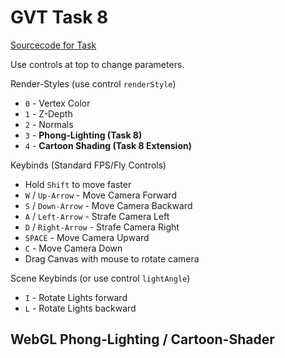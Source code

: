 
<script type="text/javascript" src="gl-matrix.js"></script>
<script type="text/javascript" src="dat.gui.min.js"></script>

# GVT Task 8
[Sourcecode for Task](https://raw.githubusercontent.com/hendrikp/scratchpad/gh-pages/gvt/gvt8.md)

Use controls at top to change parameters.

Render-Styles (use control `renderStyle`)
* `0` - Vertex Color
* `1` - Z-Depth
* `2` - Normals
* `3` - **Phong-Lighting (Task 8)**
* `4` - **Cartoon Shading (Task 8 Extension)**

Keybinds (Standard FPS/Fly Controls)
* Hold `Shift` to move faster
* `W` / `Up-Arrow` - Move Camera Forward
* `S` / `Down-Arrow` - Move Camera Backward
* `A` / `Left-Arrow` - Strafe Camera Left
* `D` / `Right-Arrow` - Strafe Camera Right
* `SPACE` - Move Camera Upward
* `C` - Move Camera Down
* Drag Canvas with mouse to rotate camera

Scene Keybinds (or use control `lightAngle`)
* `I` - Rotate Lights forward
* `L` - Rotate Lights backward

## WebGL Phong-Lighting / Cartoon-Shader
<canvas id="wgl" width="768" height="768" style="outline: grey 2px solid;"></canvas>

<script id="wgl_vertex" type="nojs">
attribute vec4 pos;
attribute vec3 normal;
attribute vec4 col;

varying vec4 vPosition;
varying vec4 vColor;
varying vec3 vNormal;

uniform mat4 projection;

uniform mat4 modelview;
uniform mat4 camera;
uniform mat4 modelmatrix;

uniform mat3 normalmatrix;

void main()
{
  vColor = col;

  // gl_Position = projection * camera * modelmatrix * pos; // use precalulate modelview now.. (as needed for normalmatrix too)
  vPosition = modelview * pos;
  gl_Position = projection * vPosition;

  vNormal = normalize(normalmatrix * normal);
}
</script>

<script id="wgl_fragment" type="nojs">
precision mediump float;

varying vec4 vPosition;
varying vec4 vColor;
varying vec3 vNormal;

uniform int renderStyle;

// Material // Task 8 Phong
struct PhongMaterial
{
  vec3 ambient;
  vec3 diffuse;
  vec3 specular;
  float shininess;
  bool outline; // task8 ext cartoon
};
uniform PhongMaterial material;

const int MAX_LIGHTS = 2;
struct Light
{
  bool active;
  vec3 position;
  vec3 color;
};

uniform vec3 ambientLight;
uniform Light light[MAX_LIGHTS];

uniform vec2 cameraZ; // z-depth (task 7)

// Phong illumination for single light source, no ambient light. (BEL-3)
vec3 phong(vec3 p, vec3 n, vec3 v, Light l)
{
  vec3 L = l.color;

  vec3 s = normalize(l.position - p);
  vec3 r = reflect(-s, n);

  float sn = max( dot(s,n), 0.0);
  float rv = max( dot(r,v), 0.0);
      
  vec3 diffuse = material.diffuse * L * sn;
              
  vec3 specular = material.specular * L * pow(rv, material.shininess);

  return diffuse + specular;			
}

// add up ambient light and lights 
vec3 phong(vec3 p, vec3 n, vec3 v)
{
  // ambient light
  vec3 result = material.ambient * ambientLight;

  // light from sources
  for (int i=0; i < MAX_LIGHTS; i++)
  {
    if (light[i].active)
    {
      result += phong(p, n, v, light[i]);
    }
  }
  return result;
}

// z-depth (task 7)
float transformZ(float z)
{
  float inv = 2.0 * cameraZ[0];
  float difZ = cameraZ[1] + cameraZ[0] - z * (cameraZ[1] - cameraZ[0]);
  return inv / difZ;
}

// Colorspace conversion from on https://www.shadertoy.com/view/4dKcWK - for cartoon shading
const float EPSILON = 1e-10;
vec3 RGBtoHCV(in vec3 rgb)
{
    // RGB [0..1] to Hue-Chroma-Value [0..1]
    // Based on work by Sam Hocevar and Emil Persson
    vec4 p = (rgb.g < rgb.b) ? vec4(rgb.bg, -1., 2. / 3.) : vec4(rgb.gb, 0., -1. / 3.);
    vec4 q = (rgb.r < p.x) ? vec4(p.xyw, rgb.r) : vec4(rgb.r, p.yzx);
    float c = q.x - min(q.w, q.y);
    float h = abs((q.w - q.y) / (6. * c + EPSILON) + q.z);
    return vec3(h, c, q.x);
}
vec3 RGBtoHSL(in vec3 rgb)
{
    // RGB [0..1] to Hue-Saturation-Lightness [0..1]
    vec3 hcv = RGBtoHCV(rgb);
    float z = hcv.z - hcv.y * 0.5;
    float s = hcv.y / (1. - abs(z * 2. - 1.) + EPSILON);
    return vec3(hcv.x, s, z);
}
vec3 HUEtoRGB(in float hue)
{
    // Hue [0..1] to RGB [0..1]
    // See http://www.chilliant.com/rgb2hsv.html
    vec3 rgb = abs(hue * 6. - vec3(3, 2, 4)) * vec3(1, -1, -1) + vec3(-1, 2, 2);
    return clamp(rgb, 0., 1.);
}
vec3 HSLtoRGB(in vec3 hsl)
{
    // Hue-Saturation-Lightness [0..1] to RGB [0..1]
    vec3 rgb = HUEtoRGB(hsl.x);
    float c = (1. - abs(2. * hsl.z - 1.)) * hsl.y;
    return (rgb - 0.5) * c + hsl.z;
}

const vec3 outlineColor = vec3(0.1,0.1,0.3); // for toon shader slightly blue black

void main()
{
  if (renderStyle == 1)
  {
    // z-depth (task 7)
    gl_FragColor = vec4(vec3(transformZ(gl_FragCoord.z)), 1.0);
  }
  else if (renderStyle == 2)
  {
    // normals (debug)
    gl_FragColor = vec4((vNormal*0.5)+0.5, 1.0);
  }
  else if (renderStyle == 3)
  {
    // phong (task 8)
    gl_FragColor = vec4( phong(vPosition.xyz, normalize(vNormal), normalize(-vPosition.xyz)), 1.0);
  }
  else if (renderStyle == 4)
  {
    // Cartoon (task 8 extension)
    vec3 fcartoon;

    // Optional Outline
    // Outline is shown using dot product of fragment normal and direction of fragment pos to camera
    vec3 viewDir = normalize(vPosition.xyz);
    if( material.outline && dot(viewDir, vNormal) > -0.25 )
    {
      fcartoon = outlineColor;
    }
    else
    {
      // use phong shading as base for the cartoon shader
      vec3 pcolor = phong(vPosition.xyz, normalize(vNormal), normalize(-vPosition.xyz));

      // simple brightness
      float colorL = length(pcolor); 

      /*
      // Simpler version without color conversion, doesnt look as good thus use HSL colorspace
      if( colorL > 0.9)
      {
        fcartoon = clamp(material.diffuse * 2.0, 0.0, 1.0);
      }
      else if( colorL > 0.5)
      {
        fcartoon = clamp(material.diffuse, 0.0, 1.0);
      }
      else
      {
        fcartoon = clamp(material.diffuse * 0.6, 0.0, 1.0);
      }
      */

      // new more complex HSL colorspace based cartoon shading
      // 0=hue, 1=saturation, 2=light
      vec3 dcartoon = RGBtoHSL(material.diffuse);
      if( colorL > 0.9)
      {
        dcartoon[2] = 0.8;
      }
      else if( colorL > 0.5)
      {
        dcartoon[2] = 0.6;
      }
      else
      {
        dcartoon[2] = 0.4;
      }
      fcartoon = HSLtoRGB(dcartoon);
    }

    gl_FragColor = vec4(fcartoon, 1.0);
  }
  else
  {
    // vertex color
    gl_FragColor = vColor;
  }
}
</script>

<script>

// Use DAT GUI
var gui = new dat.GUI();
var context;
var start = undefined;
var tTotal = 0.0;
var renderContinous = true;
function renderContext(timestamp)
{
  var elapsed = 0.0;
  const minFrametime = 1/60; // max 60fps
  const maxFrametime = 1/10; // min 10fps
  if (timestamp)
  {
    if (start === undefined)
    {
      start = timestamp;
    }

    elapsed = (timestamp - start) / 1000; // we want elapsed time in seconds
    if (elapsed < minFrametime)
    {
      elapsed = minFrametime;
    }
    else if(elapsed > maxFrametime)
    {
      elapsed = maxFrametime;
    }
    tTotal += elapsed;
  }

  if( context.render(elapsed, tTotal) )
  {
    requestFrame(renderContext);
  }
}

function requestFrame(requester)
{
  if (renderContinous && requester === renderContext)
  {
    window.requestAnimationFrame(renderContext);
  }
  else if(!renderContinous && requester !== renderContext)
  {
    window.requestAnimationFrame(renderContext);
  }
}

// Use glMatrix
const {mat4, mat3, vec3, quat} = glMatrix;

// resize helper from https://webgl2fundamentals.org/webgl/resources/webgl-utils.js
function resizeCanvasToDisplaySize(canvas, multiplier) {
  multiplier = multiplier || 1;
  const width  = canvas.clientWidth  * multiplier | 0;
  const height = canvas.clientHeight * multiplier | 0;
  if (canvas.width !== width ||  canvas.height !== height) {
      canvas.width  = width;
      canvas.height = height;
      return true;
  }
  return false;
}
  
// Compile shader
var _shaders = [];
function getShader(gl, type, id)
{
  var source = document.getElementById(id).text;
  var shader = gl.createShader(type);
  gl.shaderSource(shader, source);
  gl.compileShader(shader);

  if (!gl.getShaderParameter(shader, gl.COMPILE_STATUS))
  {
    console.log(gl.getShaderInfoLog(shader));
  }
  else
  {
    _shaders.push(shader);
    return shader;
  }
}

// link program
function initProgram(gl)
{
  var program = gl.createProgram();
  
  _shaders.forEach(element => gl.attachShader(program, element));
  
  gl.linkProgram(program);

  if (!gl.getProgramParameter(program, gl.LINK_STATUS))
  {
    console.log(gl.getProgramInfoLog(program));
  }
  else
  {
    return program;
  }
}

// color conversion for gradient (based on: https://axonflux.com/handy-rgb-to-hsl-and-rgb-to-hsv-color-model-c)
function hsl2rgb(h, s, l)
{
    var r, g, b;

    if(s == 0)
    {
        r = g = b = l; // achromatic
    }
    else
    {
        function hue2rgb(p, q, t)
        {
            if(t < 0) t += 1;
            if(t > 1) t -= 1;
            if(t < 1/6) return p + (q - p) * 6 * t;
            if(t < 1/2) return q;
            if(t < 2/3) return p + (q - p) * (2/3 - t) * 6;
            return p;
        }

        var q = l < 0.5 ? l * (1 + s) : l + s - l * s;
        var p = 2 * l - q;
        r = hue2rgb(p, q, h + 1/3);
        g = hue2rgb(p, q, h);
        b = hue2rgb(p, q, h - 1/3);
    }

    return [r,g,b];
}

// camera/rotation helpers
function normalizeRad(r)
{
  while (r < 0)
    r += Math.PI*2;
  while (r >= Math.PI*2)
    r -= Math.PI*2;
  return r;
}

function restrainPitch(r)
{
  if (r < -Math.PI*0.5)
    r = -Math.PI*0.5;
  if (r > Math.PI*0.5)
    r = Math.PI*0.5;
  return r;
}

// generate data
function generateSpiral( params )
{
  const {a, b, angleScale, rotations} = params;
  //a - space offset
  //b - space angle per rotation factor
  //angleScale - angle scale per point
  //rotations - rotations

  var positions = [];
  var indices = [];
  var colors = [];
  var shape = { m: {v: positions, i: indices, c: colors}, params: params, modelmatrix: glMatrix.mat4.create() };

  // generate data (spiral)
  var pi2 = 2 * Math.PI;
  
  var pointsPerRotation = Math.ceil( pi2 / angleScale );
  var pointsTotal = Math.ceil( rotations * pointsPerRotation );
  var origins = pointsTotal - pointsPerRotation; // one less rotation
  var pointsPerRotation2 = 2*pointsPerRotation;
  var fadeOut = (rotations*0.45)*pointsPerRotation;
  
  for (var i = 0; i < pointsTotal; ++i)
  {
    var angle = i * angleScale;
    var rotation = angle / pi2;
    
    var radius = a + b * rotation * rotation;

    positions.push( radius * Math.cos(angle), radius * Math.sin(angle), 0.5*radius*Math.sin(5*(angle)) );
    
    var progressRotation = (i % (pointsPerRotation+1)) / pointsPerRotation;
    var gradientHue = progressRotation;
    var saturation = i / pointsTotal;
    var light = 1.0;
    
    var nearEnd = pointsTotal - i - fadeOut;
    if (nearEnd < 0)
    {
      light += nearEnd/fadeOut;
    }
    
    var nearStart = i - fadeOut
    if (nearStart < 0)
    {
      light += nearStart/fadeOut;
    }

    // hsv based gradient
    var c = hsl2rgb(gradientHue, saturation, light);
    colors.push(c[0], c[1], c[2], 1);
    
    // still generate triangles?
    if (i < origins)
    {
      // fully filled
      indices.push( i, i+pointsPerRotation, i+1);
      indices.push( i, i+pointsPerRotation-1, i+pointsPerRotation);
    }
  }
  
  return shape;
}

// generate torus based on http://www.3d-meier.de/tut3/Seite58.html
function generateTorus( params )
{
  const {r, R, Nu, Nv} = params;

  var pi2 = 2 * Math.PI;

  var uMin = 0.0;
  var uMax = pi2;
  var vMin = 0.0;
  var vMax = pi2;
  
  var du = (uMax-uMin)/Nu;
  var dv = (vMax-vMin)/Nv;

  var positions = [];
  var indices = [];
  var colors = [];
  var normals = [];
  var shape = { m: {v: positions, n: normals, i: indices, c: colors}, params: params, modelmatrix: glMatrix.mat4.create() };

  // generate points
  for (var i=0; i<=Nu; i++)
  {
    for (var j=0; j<=Nv; j++)
    {
      var u = uMin + i * du;
      var v = vMin + j * dv;

      positions.push(
        (R + r * Math.cos(v)) * Math.cos(u),
        (R + r * Math.cos(v)) * Math.sin(u),
        r * Math.sin(v)
      );

      normals.push(
        Math.cos(v) * Math.cos(u),
        Math.cos(v) * Math.sin(u),
        Math.sin(v)
      );

      var c = hsl2rgb(j/Nv, 0.5, 0.5);
      colors.push(c[0], c[1], c[2], 1);

      // generate triangles
      if(i < Nu && j < Nv)
      {
        // points - CCW order
        var p = [
          i * (Nv + 1) + j,
          (i + 1) * (Nv + 1) + j,
          (i + 1) * (Nv + 1) + j + 1,
          i * (Nv + 1) + j + 1
        ];

        indices.push( p[0], p[1], p[2] );
        indices.push( p[2], p[3], p[0] );
      }
    }
  }

  return shape;
}

// generate icosphere based on http://blog.andreaskahler.com/2009/06/creating-icosphere-mesh-in-code.html
function generateIcosphere( params )
{
  const {N} = params;

  var t = (1.0 + Math.sqrt(5.0)) * 0.5;

  var vertices = [];
  var positions = [];
  var indices = [];
  var colors = [];
  var normals = [];

  function addVertex(v)
  {
    vec3.normalize(v,v);
    vertices.push(v);
    return vertices.length-1;
  }

  function getMiddlePoint(a, b)
  {
    // center between both points
    var mid = vec3.create();
    vec3.lerp(mid, vertices[a], vertices[b], 0.5);
    vec3.normalize(mid, mid);
    
    // check if not already exists
    for (var i = 0; i < vertices.length; i++)
    {
      if (vec3.equals(mid, vertices[i]))
      {
        return i;
      }
    }

    return addVertex(mid);
	}

  // create 12 vertices of a icosahedron
  addVertex(vec3.fromValues(-1,  t,  0));
  addVertex(vec3.fromValues( 1,  t,  0));
  addVertex(vec3.fromValues(-1, -t,  0));
  addVertex(vec3.fromValues( 1, -t,  0));

  addVertex(vec3.fromValues( 0, -1,  t));
  addVertex(vec3.fromValues( 0,  1,  t));
  addVertex(vec3.fromValues( 0, -1, -t));
  addVertex(vec3.fromValues( 0,  1, -t));

  addVertex(vec3.fromValues( t,  0, -1));
  addVertex(vec3.fromValues( t,  0,  1));
  addVertex(vec3.fromValues(-t,  0, -1));
  addVertex(vec3.fromValues(-t,  0,  1));

  // create 20 triangles of the icosahedron
  indices.push(0, 11, 5);
  indices.push(0, 5, 1);
  indices.push(0, 1, 7);
  indices.push(0, 7, 10);
  indices.push(0, 10, 11);

  // 5 adjacent faces 
  indices.push(1, 5, 9);
  indices.push(5, 11, 4);
  indices.push(11, 10, 2);
  indices.push(10, 7, 6);
  indices.push(7, 1, 8);

  // 5 faces around point 3
  indices.push(3, 9, 4);
  indices.push(3, 4, 2);
  indices.push(3, 2, 6);
  indices.push(3, 6, 8);
  indices.push(3, 8, 9);

  // 5 adjacent faces 
  indices.push(4, 9, 5);
  indices.push(2, 4, 11);
  indices.push(6, 2, 10);
  indices.push(8, 6, 7);
  indices.push(9, 8, 1);

  // refine triangles
  for (var i = 0; i < N; i++)
  {
      var indices2 = [];
      for (var tri = 0; tri < indices.length; tri += 3)
      {
          // replace triangle by 4 triangles
          var a = getMiddlePoint(indices[tri+0], indices[tri+1]);
          var b = getMiddlePoint(indices[tri+1], indices[tri+2]);
          var c = getMiddlePoint(indices[tri+2], indices[tri+0]);

          indices2.push(indices[tri+0], a, c);
          indices2.push(indices[tri+1], b, a);
          indices2.push(indices[tri+2], c, b);
          indices2.push(a, b, c);
      }
      indices = indices2;
  }

  var pi2 = 2*Math.PI;

  // convert vertices to position array
  for (var i=0; i < vertices.length; ++i)
  {
    positions.push(vertices[i][0], vertices[i][1], vertices[i][2]);
    normals.push(vertices[i][0], vertices[i][1], vertices[i][2]); // already normalized

    // coloration
    // looks also ok (front facing hue change)
    //var len = vec3.length(vertices[i]);
    //var hue = Math.abs(vertices[i][0]/len);

    // but this xz angle based hue change is looking better  
    var hue = (Math.PI+Math.atan2(vertices[i][0], vertices[i][2])) / pi2;

    var c = hsl2rgb(hue, 0.7, 0.5);
    
    colors.push(c[0], c[1], c[2], 1);
  }

  var shape = { m: {v: positions, n: normals, i: indices, c: colors}, params: params, modelmatrix: glMatrix.mat4.create() };
  return shape;
}

// generate drop based on http://www.3d-meier.de/tut3/Seite44.html
function generateDrop( params )
{
  const {a, b, Nu, Nv} = params;

  var pi2 = 2 * Math.PI;

  var uMin = 0.0;
  var uMax = Math.PI;
  var vMin = 0.0;
  var vMax = pi2;
  
  var du = (uMax-uMin)/Nu;
  var dv = (vMax-vMin)/Nv;

  var positions = [];
  var indices = [];
  var colors = [];
  var shape = { m: {v: positions, i: indices, c: colors}, params: params, modelmatrix: glMatrix.mat4.create() };

  // generate points
  for (var i=0; i<=Nu; i++)
  {
    for (var j=0; j<=Nv; j++)
    {
      var u = uMin + i * du;
      var v = vMin + j * dv;

      positions.push(
        a * (b - Math.cos(u)) *Math.sin(u) *Math.cos(v),
        a * (b - Math.cos(u)) *Math.sin(u) *Math.sin(v),
        Math.cos(u)
      );

      var c = hsl2rgb(i/Nv, 1-i/Nu, 0.5);
      colors.push(c[0], c[1], c[2], 1);

      // generate triangles
      if(i < Nu && j < Nv)
      {
        // points - CCW order
        var p = [
          i * (Nv + 1) + j,
          (i + 1) * (Nv + 1) + j,
          (i + 1) * (Nv + 1) + j + 1,
          i * (Nv + 1) + j + 1
        ];

        indices.push( p[0], p[1], p[2] );
        indices.push( p[2], p[3], p[0] );
      }
    }
  }

  return shape;
}

// generate a grid for horizon line (better for camera movement)
function generateGrid( params )
{
  const {gridsize, N} = params;

  var Nu = N;
  var Nv = N;

  var uMin = 0.0;
  var uMax = gridsize;
  var vMin = 0.0;
  var vMax = gridsize;
  
  var du = (uMax-uMin)/Nu;
  var dv = (vMax-vMin)/Nv;

  var positions = [];
  var indices = [];
  var colors = [];
  var normals = [];
  var shape = { m: {v: positions, n: normals, i: indices, c: colors}, params: params, modelmatrix: glMatrix.mat4.create() };

  // generate points
  for (var i=0; i<=Nu; i++)
  {
    for (var j=0; j<=Nv; j++)
    {
      var u = uMin + i * du;
      var v = vMin + j * dv;

      positions.push(u,v,0);

      normals.push(0.0, 0.0, 1.0); // z up

      var c = hsl2rgb(i/Nv, 0.5, 0.4);
      colors.push(c[0], c[1], c[2], 1);

      // generate triangles
      if(i < Nu && j < Nv)
      {
        // points - CCW order
        var p = [
          i * (Nv + 1) + j,
          (i + 1) * (Nv + 1) + j,
          (i + 1) * (Nv + 1) + j + 1,
          i * (Nv + 1) + j + 1
        ];

        indices.push( p[0], p[1], p[2] );
        indices.push( p[2], p[3], p[0] );
      }
    }
  }

  return shape;
}

// task 7 basic element
function generatePyramid( params )
{
  var positions = [];
  var indices = [];
  var colors = [];

 var positions = [
    // Front 
    0.0,  1.0,  0.0,
    -1.0, -1.0,  1.0,
    1.0, -1.0,  1.0,
    // Right
    0.0,  1.0,  0.0,
    1.0, -1.0,  1.0,
    1.0, -1.0, -1.0,
    // Back
    0.0,  1.0,  0.0,
    1.0, -1.0, -1.0,
    -1.0, -1.0, -1.0,
    // Left 
    0.0,  1.0,  0.0,
    -1.0, -1.0, -1.0,
    -1.0, -1.0,  1.0
  ];

  for(var i = 0; i < positions.length; i+=3)
  {
    colors.push(0.9, 0, 0, 1); // red
    indices.push( i/3 );
  }

  // bottom CCW
  indices.push( 1+2*3, 1+1*3, 1+0*3);
  indices.push( 1+0*3, 1+3*3, 1+2*3);

  var shape = { m: {v: positions, i: indices, c: colors}, params: params, modelmatrix: glMatrix.mat4.create() };
  return shape;
}

function rad2deg(r)
{
  return r * (180.0/Math.PI);
}

function createPhongMaterial(material) {
  material = material || {};

  // defaults
  material.ambient = material.ambient || [ 0.3, 0.3, 0.3 ];
  material.diffuse = material.diffuse || [ 0.6, 0.6, 0.6 ];
  material.specular = material.specular || [ 0.8, 0.8, 0.8 ];
  material.shininess = material.shininess || 10.;
  material.outline = material.outline === undefined ? false : material.outline;

  return material;
}

// init context
function initContext(id)
{
  var _canvas = document.getElementById(id);
  var gl = _canvas.getContext("webgl", {antialias: true});

  function cleanBg()
  {
    if (context.renderStyle >= 3 && context.renderStyle <= 4)
    {
       gl.clearColor(context.ambientLight[0], context.ambientLight[1], context.ambientLight[2], 1);
    }
    else
    {
      gl.clearColor(1, 1, 1, 1); // white
    }
    gl.clear(gl.COLOR_BUFFER_BIT | gl.DEPTH_BUFFER_BIT);
  }

  if (gl)
  {
    var vs = getShader(gl, gl.VERTEX_SHADER, "wgl_vertex");
    var fs = getShader(gl, gl.FRAGMENT_SHADER, "wgl_fragment");
    
    var context = {gl: gl, vs: vs, fs: fs, canvas: _canvas};

    var program = initProgram(gl);
    context.program = program;

    // prepare canvas
    gl.useProgram(program);

    // clean + enable depth / features
    cleanBg();

    // Backface culling.
    gl.frontFace(gl.CCW);
    gl.enable(gl.CULL_FACE);
    gl.cullFace(gl.BACK);

    gl.enable(gl.DEPTH_TEST);
    gl.depthFunc(gl.LEQUAL);

    // Polygon offset of rastered Fragments.
    gl.enable(gl.POLYGON_OFFSET_FILL);
    gl.polygonOffset(0.5, 0);

    // prepare viewport
    resizeCanvasToDisplaySize(gl.canvas);
    gl.viewport(0, 0, gl.canvas.width, gl.canvas.height);
  
    // prepare attributes of shaders
    var posAttribute = gl.getAttribLocation(program, "pos");
    context.posAttribute = posAttribute;
    var colAttribute = gl.getAttribLocation(program, "col");
    context.colAttribute = colAttribute;
    var normalAttribute = gl.getAttribLocation(program, "normal");
    context.normalAttribute = normalAttribute;

    // modelmatrix
    var u_modelmatrix = gl.getUniformLocation(program, "modelmatrix");
    context.u_modelmatrix = u_modelmatrix;

    // modelview
    var u_modelview = gl.getUniformLocation(program, "modelview");
    context.u_modelview = u_modelmatrix;

    // normalmatrix
    var u_normalmatrix = gl.getUniformLocation(program, "normalmatrix");
    context.u_normalmatrix = u_normalmatrix;

    // ambient light (task 8)
    context.u_ambientLight = gl.getUniformLocation(program, "ambientLight");
    context.ambientLight = [0.4, 0.4, 0.4];

    // phong lights (task 8)
    context.maxLights = 2;
    context.u_light = [];
    context.light = [];
    for (var i = 0; i < context.maxLights; i++)
    {
      context.light.push({
        active:   false,
        position: [0, 0, 0],
        tpos:     vec3.create(),
        color:    [1, 1, 1],
        u: {
          active:   gl.getUniformLocation(program, "light[" + i + "].active"),
          position: gl.getUniformLocation(program, "light[" + i + "].position"),
          color:    gl.getUniformLocation(program, "light[" + i + "].color")
        },
      });
    }

    // material (task 8)
    context.u_materialAmbient = gl.getUniformLocation(program, "material.ambient");
    context.u_materialDiffuse = gl.getUniformLocation(program, "material.diffuse");
    context.u_materialSpecular = gl.getUniformLocation(program, "material.specular");
    context.u_materialShininess = gl.getUniformLocation(program, "material.shininess");
    context.u_materialOutline = gl.getUniformLocation(program, "material.outline");

    // projection
    var u_projection = gl.getUniformLocation(program, "projection");
    context.u_projection = u_projection;
    var projection = mat4.create();
    context.projection = projection;
    var fovy = 0.5; // radians vertical

    var cameraZ = [0.1, 10]; // near, far
    mat4.perspective(projection, fovy, gl.canvas.width / gl.canvas.height, cameraZ[0], cameraZ[1]);
    gl.uniformMatrix4fv(u_projection, false, projection );
    // near, far for Z-depth rendering style
    var u_cameraZ = gl.getUniformLocation(program, "cameraZ");
    gl.uniform2fv(u_cameraZ, cameraZ );

    // render style
    context.renderStyle = 3;
    var u_renderStyle = gl.getUniformLocation(program, "renderStyle");
    context.u_renderStyle = u_renderStyle;

    // camera (used to move with keybinds)
    var camera = mat4.create();
    context.camera = camera;
    var u_camera = gl.getUniformLocation(program, "camera");
    context.u_camera = u_camera;
    var cameraPos = vec3.create();
    context.cameraPos = cameraPos;
    var cameraAngle = [0,0,0];
    context.cameraAngle = cameraAngle;
    var cameraRotation = mat4.create();
    context.cameraRotation = cameraRotation;
    
    function updateCamera()
    {
      // create camera rotation from camera angles
      var rot = quat.create();
      quat.fromEuler(rot, rad2deg(cameraAngle[0]), rad2deg(cameraAngle[1]), rad2deg(cameraAngle[2]));
      mat4.fromQuat(context.cameraRotation, rot);
      mat4.invert(context.cameraRotation, context.cameraRotation);

      // finalize camera (rot+pos)
      mat4.identity(camera);
      mat4.multiply(camera, cameraRotation, camera);
      mat4.translate(camera, camera, cameraPos);
      requestFrame();
    }
    context.updateCamera = updateCamera;
    function resetCamera()
    {
      vec3.set(cameraPos, 0,0,-4); // initial pos

      // rotation
      cameraAngle[0]=0;
      cameraAngle[1]=0;
      cameraAngle[2]=0;
      mat4.identity(cameraRotation);

      updateCamera();
    }
    context.resetCamera = resetCamera;

    // creation of buffers
    function createBuffers(shape)
    {
      // store vertices
      if (shape.m.v)
      {
        console.assert((shape.m.v.length%3) == 0, "[%s] Vertices malformed", shape.params.name );

        shape.m.pBuffer = gl.createBuffer();
        gl.bindBuffer(gl.ARRAY_BUFFER, shape.m.pBuffer);
        gl.bufferData(gl.ARRAY_BUFFER, new Float32Array(shape.m.v), gl.STATIC_DRAW);
      }
      else
      {
        console.assert(false, "[%s] No vertices", shape.params.name);
      }

      // store indices
      if (shape.m.i)
      {
        var indices = shape.m.i;
        console.assert((indices.length%3) == 0, "[%s] Indices %d not triangles", shape.params.name, shape.m.i.length);

        // check out of bound index
        var maxIndex = shape.m.v.length / 3;
        for (var i = 0; i < indices.length; i++)
        {
          console.assert( indices[i] < maxIndex, "[%s] Index %d -> %d not in bounds", shape.params.name, i, indices[i] );
        }

        shape.m.iBuffer = gl.createBuffer();
        gl.bindBuffer(gl.ELEMENT_ARRAY_BUFFER, shape.m.iBuffer);
        gl.bufferData(gl.ELEMENT_ARRAY_BUFFER, new Uint16Array(shape.m.i), gl.STATIC_DRAW);
      }

      // store normals
      if (shape.m.n)
      {        
        console.assert(shape.m.n.length == shape.m.v.length, "[%s] Vertices %d and Normals %d not matching", shape.params.name, shape.m.n.length, shape.m.v.length);

        shape.m.nBuffer = gl.createBuffer();
        gl.bindBuffer(gl.ARRAY_BUFFER, shape.m.nBuffer);
        gl.bufferData(gl.ARRAY_BUFFER, new Float32Array(shape.m.n), gl.STATIC_DRAW);
      }

      // store colors
      if (shape.m.c)
      {        
        console.assert((shape.m.v.length/3) == (shape.m.c.length/4), "[%s] Vertices %d and Colors %d not matching", shape.params.name, shape.m.v.length, shape.m.c.length);

        shape.m.cBuffer = gl.createBuffer();
        gl.bindBuffer(gl.ARRAY_BUFFER, shape.m.cBuffer);
        gl.bufferData(gl.ARRAY_BUFFER, new Float32Array(shape.m.c), gl.STATIC_DRAW);
      }
    }

    /*
    // method to draw line strip
    function drawArrays(shape)
    {
      // if buffer not yet created try (cached)
      if (!shape.m.pBuffer)
      {
        createBuffers(shape);
      }

      // vertices
      if (shape.m.pBuffer)
      {
        gl.bindBuffer(gl.ARRAY_BUFFER, shape.m.pBuffer);
        gl.enableVertexAttribArray(posAttribute);
        gl.vertexAttribPointer(posAttribute, 3, gl.FLOAT, false, 0, 0);
      }

      // position
      gl.uniformMatrix4fv(u_modelmatrix, false, shape.modelmatrix );

      // draw
      gl.drawArrays(gl.LINE_STRIP, 0, shape.m.v.length / 3);
    }
    */

    // method to draw
    function drawElements(shape)
    {
      // if buffer not yet created try (cached)
      if (!shape.m.pBuffer)
      {
        createBuffers(shape);
      }

      // vertices
      if (shape.m.pBuffer)
      {
        gl.bindBuffer(gl.ARRAY_BUFFER, shape.m.pBuffer);
        gl.enableVertexAttribArray(posAttribute);
        gl.vertexAttribPointer(posAttribute, 3, gl.FLOAT, false, 0, 0);
      }

      // normals
      if (shape.m.nBuffer)
      {
        gl.bindBuffer(gl.ARRAY_BUFFER, shape.m.nBuffer);
        gl.enableVertexAttribArray(normalAttribute);
        gl.vertexAttribPointer(normalAttribute, 3, gl.FLOAT, false, 0, 0);
      }

      // colors
      if (shape.m.cBuffer)
      {
        gl.bindBuffer(gl.ARRAY_BUFFER, shape.m.cBuffer);
        gl.enableVertexAttribArray(colAttribute);
        gl.vertexAttribPointer(colAttribute, 4, gl.FLOAT, false, 0, 0);
      }

      // indices
      if (shape.m.iBuffer)
      {
        gl.bindBuffer(gl.ELEMENT_ARRAY_BUFFER, shape.m.iBuffer);
      }

      // position
      gl.uniformMatrix4fv(u_modelmatrix, false, shape.modelmatrix );

      // modelview
      gl.uniformMatrix4fv(u_modelview, false, shape.modelview );

      // normal matrix
      gl.uniformMatrix3fv(u_normalmatrix, false, shape.normalmatrix );

      // phong material
      if (shape.params.mat)
      {
        gl.uniform3fv(context.u_materialAmbient, shape.params.mat.ambient);
        gl.uniform3fv(context.u_materialDiffuse, shape.params.mat.diffuse);
        gl.uniform3fv(context.u_materialSpecular, shape.params.mat.specular);
        gl.uniform1f( context.u_materialShininess, shape.params.mat.shininess);
        gl.uniform1i( context.u_materialOutline, shape.params.mat.outline);
      }

      // ui options for drawing
      if (shape.params.drawLines == true)
      {
        // draw lines
        gl.drawElements(gl.LINES, shape.m.i.length, gl.UNSIGNED_SHORT, 0);
      }
      else 
      {
        // draw triangles based on indices
        gl.drawElements(gl.TRIANGLES, shape.m.i.length, gl.UNSIGNED_SHORT, 0);
      }
    }

    // generate data
    var scene = {};
    context.scene = scene;

    // update camera dependend matrix
    function updateSceneObjectModelViewMatrix(shape)
    {
      // calculate normal matrix and modelview matrix
      if (!shape.normalmatrix)
      {
        shape.normalmatrix = mat3.create();
        shape.modelview = mat4.create();
      }

      mat4.multiply(shape.modelview, context.camera, shape.modelmatrix);
      mat3.normalFromMat4(shape.normalmatrix, shape.modelview);
    }

    // update model instance dependent matrix
    function updateSceneObjectMatrix(shape)
    {
      // reposition + resize
      mat4.identity(shape.modelmatrix);
      mat4.translate(shape.modelmatrix, shape.modelmatrix, shape.params.pos);
      mat4.scale(shape.modelmatrix, shape.modelmatrix, shape.params.scale);
      mat4.rotateX(shape.modelmatrix, shape.modelmatrix, shape.params.rotate[0]);
      mat4.rotateY(shape.modelmatrix, shape.modelmatrix, shape.params.rotate[1]);
      mat4.rotateZ(shape.modelmatrix, shape.modelmatrix, shape.params.rotate[2]);

      updateSceneObjectModelViewMatrix(shape);
    }

    function createSceneObject(params)
    {
      if (params.name != '')
      {
        if (params.pos === undefined && params.posOrigin !== undefined)
        {
          params.pos = Array.from(params.posOrigin);
        }

        var shape = params.generator(params);

        updateSceneObjectMatrix(shape);
        scene[shape.params.name] = shape; // place into scene

        return shape;
      }
    }

    function duplicateSceneObject(source, params)
    {
      if (params.name != '')
      {
        if (params.pos === undefined && params.posOrigin !== undefined)
        {
          params.pos = Array.from(params.posOrigin);
        }

        var shape = {};
        Object.assign(shape, source);
        shape.params = params;
        shape.params.draw = source.params.draw;

        shape.modelmatrix = glMatrix.mat4.create();

        updateSceneObjectMatrix(shape);
        scene[shape.params.name] = shape; // place into scene

        return shape;
      }
    }

    // grid
    var gridsize = 30;
    var grid = createSceneObject({
      name: 'grid',
      generator: generateGrid,
      pos: [-gridsize*0.5, -1, gridsize*0.5],
      scale: [1, 1, 1],
      rotate: [-Math.PI*0.5, 0, 0.0],
      gridsize: gridsize,
      N: 50,
      drawLines: false,
      draw: drawElements,
      mat: createPhongMaterial(),
    });

    var ui = gui.addFolder('Scene Grid');
    ui.add(grid.params, "gridsize", 1, 100, 1).onChange( function() {
      gridsize = grid.params.gridsize;
      grid.params.pos = [-gridsize*0.5, -1, gridsize*0.5]; // when size changes need to also recenter grid
      createSceneObject(grid.params);
      
      } );
    ui.add(grid.params, "N", 2, 100, 1).onChange( function() { createSceneObject(grid.params); requestFrame();} );
    ui.add(grid.params, "drawLines").onChange( requestFrame );

    // 4.1 + 4.2 procedural shape 1 - torus 
    var torus = createSceneObject({
      name: 'torus',
      generator: generateTorus,
      pos: [0, 0.0, 0.0],
      scale: [0.5, 0.5, 0.5],
      rotate: [0, 0, 0],
      r: 0.1, R: 1.0,
      Nu: 50, Nv: 40,
      drawLines: false,
      draw: drawElements,
      mat: createPhongMaterial({outline: true}),
    });
    /*
    var ui = gui.addFolder('Torus - 4.1+2');
    ui.add(torus.params, "r", 0, 0.5, 0.0002).onChange( function() { createSceneObject(torus.params); requestFrame(); } );
    ui.add(torus.params, "R", 0, 1, 0.005).onChange( function() { createSceneObject(torus.params); requestFrame(); } );
    ui.add(torus.params, "Nu", 3, 40, 1).onChange( function() { createSceneObject(torus.params); requestFrame(); } );
    ui.add(torus.params, "Nv", 3, 40, 1).onChange( function() { createSceneObject(torus.params); requestFrame(); } );
    ui.add(torus.params, "drawLines").onChange( requestFrame );

    // 4.1 + 4.2 procedural shape 2 - drop
    var drop = createSceneObject({
      name: 'drop',
      generator: generateDrop,
      pos: [0.5, -0.5, 0.0],
      scale: [0.3, 0.3, 0.3],
      rotate: [-Math.PI*0.5, 0, 0.0],
      a: 0.5, b: 1.0,
      Nu: 20, Nv: 20,
      drawLines: false,
      draw: drawElements,
    });
    var ui = gui.addFolder('Drop - 4.1+2');
    ui.add(drop.params, "a", 0, 1, 0.02).onChange( function() { createSceneObject(drop.params); requestFrame();} );
    ui.add(drop.params, "b", 0, 1, 0.02).onChange( function() { createSceneObject(drop.params); requestFrame();} );
    ui.add(drop.params, "Nu", 3, 40, 1).onChange( function() { createSceneObject(drop.params); requestFrame();} );
    ui.add(drop.params, "Nv", 3, 40, 1).onChange( function() { createSceneObject(drop.params); requestFrame();} );
    ui.add(drop.params, "drawLines").onChange( requestFrame );
    
    // 4.3 - custom procedural shape - extended task 3
    var wspiral = createSceneObject({
      name: 'wspiral',
      generator: generateSpiral,
      pos: [-0.5, -0.5, 0.0],
      scale: [0.5, 0.5, 0.5],
      rotate: [0.25, 0.25, 0.0],
      a: 0.003, b: 0.03,
      angleScale: 0.1, rotations: 5,
      drawLines: false,
      draw: drawElements,
    });
    var ui = gui.addFolder('Wobbly Spiral - 4.3 (only frontface)');
    ui.add(wspiral.params, "a", 0, 0.3, 0.0002).onChange( function() { createSceneObject(wspiral.params); requestFrame(); } );
    ui.add(wspiral.params, "b", 0, 0.3, 0.005).onChange( function() { createSceneObject(wspiral.params); requestFrame();} );
    ui.add(wspiral.params, "rotations", 0, 20, 0.3).onChange( function() { createSceneObject(wspiral.params); requestFrame();} );
    ui.add(wspiral.params, "drawLines").onChange( requestFrame );
    */

    // 5 - icosphere
    var sscale = [0.1, 0.1, 0.1];
    var sphere = createSceneObject({
      name: 'sphere',
      generator: generateIcosphere,
      posOrigin: [0, 0.0, 0.0],
      scale: sscale,
      rotate: [0.0, 0.0, 0.0],
      N: 3,
      drawLines: false,
      draw: drawElements,
      mat: createPhongMaterial({diffuse:[1.,1.,0.],outline: true,}), // yellow
    });
    /*
    var ui = gui.addFolder('Icosphere - 5');
    ui.add(sphere.params, "N", 0, 4, 1).onChange( function() { createSceneObject(sphere.params); requestFrame();} );
    ui.add(sphere.params, "drawLines").onChange( requestFrame );
    */

    // 6. we need 3 more spheres to animate them
    var sphere2 = duplicateSceneObject(sphere, {
      name: 'sphere2',
      posOrigin: [0, 0.0, 0.0],
      scale: sscale,
      rotate: [0.0, 0.0, 0.0],
      drawLines: false,
      mat: createPhongMaterial({diffuse:[0.,1.,0.],outline: true,}), // green
    });
    var sphere3 = duplicateSceneObject(sphere, {
      name: 'sphere3',
      posOrigin: [0, 0.0, 0.0],
      scale: sscale,
      rotate: [0.0, 0.0, 0.0],
      drawLines: false,
      mat: createPhongMaterial({diffuse:[1.,0.,0.],outline: true,}), // red
    });
    var sphere4 = duplicateSceneObject(sphere, {
      name: 'sphere4',
      posOrigin: [0, 0.0, 0.0],
      scale: sscale,
      rotate: [0.0, 0.0, 0.0],
      drawLines: false,
      mat: createPhongMaterial({diffuse:[0.,0.,1.],outline: true,}), // blue
    });

    // 7. add more interecting shapes for Z-Visualization
    /*
    var pyramid = createSceneObject({
      name: 'pyramid',
      generator: generatePyramid,
      posOrigin: [0, -0.25, 0.0],
      scale: [0.5, 0.25, 0.5],
      rotate: [0.0, 0.0, 0.0],
      drawLines: false,
      draw: drawElements,
    });
    var pyramid2 = duplicateSceneObject(pyramid, {
      name: 'pyramid2',
      posOrigin: [0, 0.25, 0.0],
      scale: [0.5, 0.25, 0.5],
      rotate: [Math.PI, 0 , 0.0],
      drawLines: false,
    });
    */

    var torus2 = duplicateSceneObject(torus, {
      name: 'torus2',
      posOrigin: [0, 0.0, 0.0],
      scale: [1.25, 0.7, 1.0],
      rotate: [0, 0 , 0.0],
      drawLines: false,
      mat: createPhongMaterial({outline: true}),
    });

    // reset camera gui
    gui.add(context, "resetCamera");

    // task 6 animation speed
    context.animationSpeed = 0.2;
    gui.add(context, "animationSpeed", 0.2, 0.4, 0.01);

    // task 7 z-Depth visualization
    gui.add(context, "renderStyle", 0, 4, 1);

    // task 8-dummy visualization of lights (optional)
    var dummyLight1 = createSceneObject({
      name: 'light1',
      generator: generateIcosphere,
      posOrigin: [0, 0.0, 0.0],
      scale: [0.05, 0.05, 0.05],
      rotate: [0.0, 0.0, 0.0],
      N: 0,
      drawLines: true,
      draw: drawElements,
      mat: createPhongMaterial({diffuse:[1.,1.,1],outline: false,}), // white
    });
    var dummyLight2 = createSceneObject({
      name: 'light2',
      generator: generateIcosphere,
      posOrigin: [0, 0.0, 0.0],
      scale: [0.05, 0.05, 0.05],
      rotate: [0.0, 0.0, 0.0],
      N: 0,
      drawLines: true,
      draw: drawElements,
      mat: createPhongMaterial({diffuse:[1.,1.,1],outline: false,}), // white
    });

    // based on https://de.wikipedia.org/wiki/Lemniskate_von_Bernoulli
    function infinityRotatePath(shape, speed, tTotal, offset, offset2)
    {
      // restore origin pos (shallow-clone)
      shape.params.pos = Array.from(shape.params.posOrigin);

      // calculate animated position
      var t = offset + speed * (tTotal + offset2);
      var axisScale = 2.0 / (3.0-Math.cos(2.0*t));
      shape.params.pos[0] += axisScale * Math.cos(t);
      shape.params.pos[1] += axisScale * Math.sin(2.0*t) * 0.5;

      shape.params.rotate[2] = Math.PI * t;

      // update matrix
      updateSceneObjectMatrix(shape);
    }

    function infinityRotatePath2(shape, speed, tTotal, offset, offset2)
    {
      // restore origin pos (shallow-clone)
      shape.params.pos = Array.from(shape.params.posOrigin);

      // calculate animated position
      var t = offset + speed * (tTotal + offset2);
      var axisScale = 2.0 / (3.0-Math.cos(2.0*t));
      shape.params.pos[2] += axisScale * Math.cos(t);
      shape.params.pos[1] += axisScale * Math.sin(2.0*t) * 0.5;

      shape.params.rotate[0] = Math.PI * t;

      // update matrix
      updateSceneObjectMatrix(shape);
    }

    function rotateTorus(shape, speed, tTotal, offset, offset2)
    {
      var t = offset + speed * tTotal;
      shape.params.rotate[1] = offset2 + Math.PI * 2 * t;

      // update matrix
      updateSceneObjectMatrix(shape);
    }

    // animation task
    function animate(elapsed, tTotal)
    {
      var speed = context.animationSpeed;

      var s1 = scene['sphere'];
      infinityRotatePath(s1, speed, tTotal, Math.PI*0.5, -1);
      var s2 = scene['sphere2'];
      infinityRotatePath(s2, speed, tTotal, 0, 1);
      var s3 = scene['sphere3'];
      infinityRotatePath2(s3, speed, tTotal, 0, -1);
      var s4 = scene['sphere4'];
      infinityRotatePath2(s4, speed, tTotal, Math.PI*0.5, 1);

      var sceneTorus = scene['torus'];
      rotateTorus(sceneTorus, 0.5 * (speed/Math.PI), tTotal, 0, -Math.PI*0.5 ); 
    }

    // Task 8
    // enable light 1
    context.light[0].active = true;
    context.light[0].color = [1,1,1];
    context.light[0].dummy = scene["light1"];

    // enable light 2
    context.light[1].active = true;
    context.light[1].color = [1,1,1];
    context.light[1].dummy = scene["light2"];

    context.lightAngle = Math.PI*1.5;
    gui.add(context, "lightAngle", 0.0, Math.PI*2.0, 0.01).listen();

    function updateLights()
    {
      {
        // scene specific light animation/handling

        // update positions in circles
        var l = context.light[0];
        l.position[0] = Math.cos(context.lightAngle);
        l.position[1] = Math.sin(context.lightAngle);
        l.dummy.params.pos = l.position;
        updateSceneObjectMatrix(l.dummy);

        l = context.light[1];
        l.position[0] = Math.cos(context.lightAngle);
        l.position[2] = Math.sin(context.lightAngle);
        l.dummy.params.pos = l.position;
        updateSceneObjectMatrix(l.dummy);
      }

      // ambient
      gl.uniform3fv(context.u_ambientLight, context.ambientLight);

      for (var i = 0; i < context.light.length; i++)
      {
        var l = context.light[i];
        var lu = l.u;
        gl.uniform1i(lu.active, l.active);

        if (l.active)
        {
          gl.uniform3fv(lu.color, l.color);

          // transform light to camera space
          vec3.transformMat4(l.tpos, l.position, context.camera);
          gl.uniform3fv(lu.position, l.tpos);
        }
      }
    }

    // draw task
    context.render = function(elapsed, tTotal)
    {
      animate(elapsed, tTotal);

      cleanBg();

      // update style
      gl.uniform1i(u_renderStyle, context.renderStyle );

      // update camera
      gl.uniformMatrix4fv(u_camera, false, camera );

      // update lights
      if (context.renderStyle >= 3 && context.renderStyle <= 4)
      {
        updateLights();
      }

      // draw all shapes in scene
      for (shape in scene)
      {
        var s = scene[shape];

        updateSceneObjectModelViewMatrix(s);
        s.params.draw(s);
      }

      return renderContinous; // true for continous animation, false for no update required
    }

    return context;
  }
}

// create context and render once
context = initContext("wgl");
context.resetCamera(); // init camera pos and draw

requestFrame(renderContext); // start continous rendering

// Camera/Key handler
window.onkeydown = function(evt)
{
  var key = evt.which ? evt.which : evt.keyCode;
  var c = String.fromCharCode(key);
  
  var change = 0.01;

  if(evt.shiftKey)
  {
    change *= 3.0;
  }

  var ct = vec3.create();

  if (c == 'W'|| key == 38)
  {
    ct[2]=change;
  }
  else if(c == 'S' || key == 40)
  {
    ct[2]=-change;
  }
  else if(c == 'A' || key == 37)
  {
    ct[0]=change;
  }
  else if(c == 'D' || key == 39)
  {
    ct[0]=-change;
  }
  else if(c == ' ')
  {
    ct[1]=-change;
  }
  else if(c == 'C')
  {
    ct[1]=change;
  }
  // task 8 rotate lights
  else if(c == 'L')
  {
    context.lightAngle = normalizeRad(context.lightAngle + change*5);
  }
  else if(c == 'I')
  {
    context.lightAngle = normalizeRad(context.lightAngle - change*5);
  }

  // we want to move relative to viewing direction
  var transformDir = mat4.clone(context.cameraRotation);
  mat4.invert(transformDir, transformDir);
  vec3.transformMat4(ct, ct, transformDir);

  vec3.add(context.cameraPos, context.cameraPos, ct);
  context.updateCamera();
};

// Camera/Mouse handler
function mouseDrag(evt)
{
  if ((evt.buttons & 1) == 1) // mouse primary down?
  {
    var changeX = evt.movementX / context.canvas.clientWidth;
    var changeY = evt.movementY / context.canvas.clientHeight;
    changeX *= Math.PI;
    changeY *= Math.PI;

    // handle angles
    var camRotation = context.cameraAngle;
    camRotation[0] -= changeY;
    camRotation[1] -= changeX;
    camRotation[0] = restrainPitch(camRotation[0]); // pitch
    camRotation[1] = normalizeRad(camRotation[1]); // yaw

    context.updateCamera();
  }
}

context.canvas.addEventListener("mousemove", mouseDrag, false);

</script>
